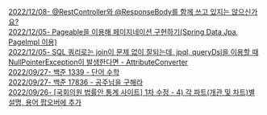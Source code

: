 [2022/12/08- @RestController와 @ResponseBody를 함께 쓰고 있지는 않으신가요?](https://dongdong-119.tistory.com/53) <br/>
[2022/12/05- Pageable을 이용해 페이지네이션 구현하기(Spring Data Jpa, PageImpl 이용)](https://dongdong-119.tistory.com/52) <br/>
[2022/12/05- SQL 쿼리로는 join이 문제 없이 잘되는데, jpql, queryDsl을 이용할 때  NullPointerException이 발생한다면 - AttributeConverter](https://dongdong-119.tistory.com/51) <br/>
[2022/09/27- 백준 1339 - 단어 수학](https://dongdong-119.tistory.com/49) <br/>
[2022/09/27- 백준 17836 - 공주님을 구해라](https://dongdong-119.tistory.com/48) <br/>
[2022/09/26- [국회의원 법률안 통계 사이트] 1차 수정 - 4) 각 파트(개관 및 차트)별 설명, 용어 팝오버에 추가](https://dongdong-119.tistory.com/47) <br/>
